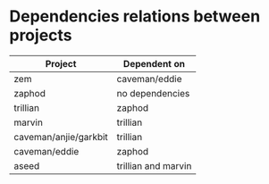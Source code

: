 # Dependencies relations between projects
|Project|Dependent on|
|--------|--------|
|zem|caveman/eddie|
|zaphod|no dependencies|
|trillian|zaphod|
|marvin|trillian|
|caveman/anjie/garkbit|trillian|
|caveman/eddie|zaphod|
|aseed|trillian and marvin|